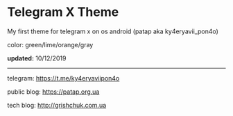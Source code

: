 # Telegram X Theme
<body2>
My first theme for telegram x on os android (patap aka ky4eryavii_pon4o)
    
color: green/lime/orange/gray
    
</body2>

**updated:** 10/12/2019

------------

telegram: https://t.me/ky4eryaviipon4o

public blog: https://patap.org.ua

tech blog: http://grishchuk.com.ua




